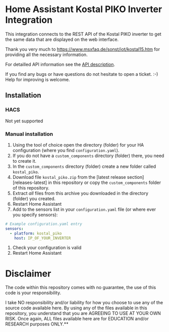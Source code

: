 # Home Assistant Kostal PIKO Inverter Integration

This integration connects to the REST API of the Kostal PIKO inverter
to get the same data that are displayed on the web interface.

Thank you very much to https://www.msxfaq.de/sonst/iot/kostal15.htm for providing all the necessary information.

For detailled API information see the [API description](docs/api.yaml).

If you find any bugs or have questions do not hesitate to open a ticket. :-)
Help for improving is welcome.

## Installation
### HACS
Not yet supported

### Manual installation
1. Using the tool of choice open the directory (folder) for your HA configuration (where you find `configuration.yaml`).
1. If you do not have a `custom_components` directory (folder) there, you need to create it.
1. In the `custom_components` directory (folder) create a new folder called `kostal_piko`.
1. Download file `kostal_piko.zip` from the [latest release section][releases-latest] in this repository or copy the `custom_components` folder of this repository.
1. Extract _all_ files from this archive you downloaded in the directory (folder) you created.
1. Restart Home Assistant
1. Add to the sensors list in your `configuration.yaml` file (or where ever you specify sensors):
```yaml
# Example configuration.yaml entry
sensors:
  - platform: kostal_piko
    host: IP_OF_YOUR_INVERTER
```
1. Check your configuration is valid
1. Restart Home Assistant

# Disclaimer
The code within this repository comes with no guarantee, the use of this code is your responsibility.

I take NO responsibility and/or liability for how you choose to use any of the source code available here. By using any of the files available in this repository, you understand that you are AGREEING TO USE AT YOUR OWN RISK. Once again, ALL files available here are for EDUCATION and/or RESEARCH purposes ONLY.**
